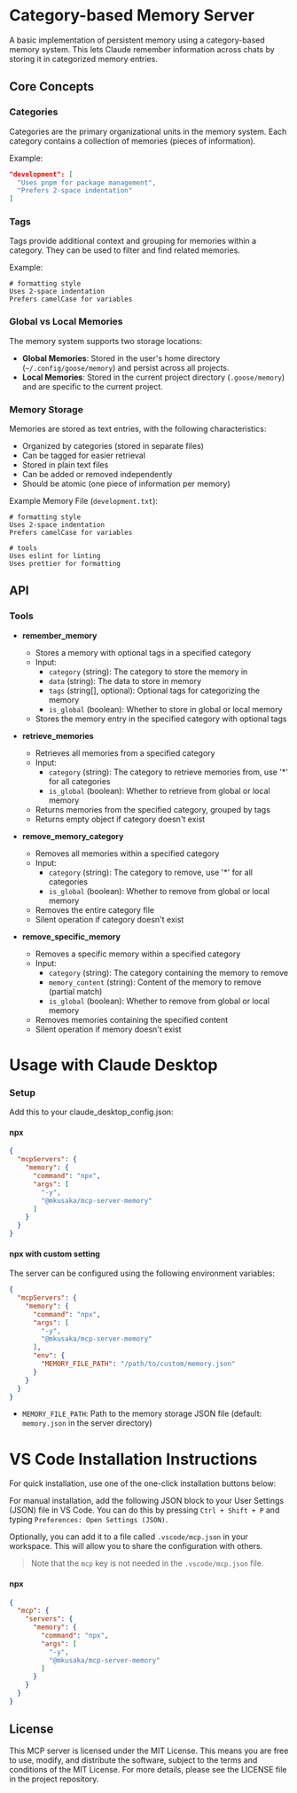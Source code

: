 # Category-based Memory Server

A basic implementation of persistent memory using a category-based memory system. This lets Claude remember information across chats by storing it in categorized memory entries.

## Core Concepts

### Categories
Categories are the primary organizational units in the memory system. Each category contains a collection of memories (pieces of information).

Example:
```json
"development": [
  "Uses pnpm for package management",
  "Prefers 2-space indentation"
]
```

### Tags
Tags provide additional context and grouping for memories within a category. They can be used to filter and find related memories.

Example:
```
# formatting style
Uses 2-space indentation
Prefers camelCase for variables
```

### Global vs Local Memories
The memory system supports two storage locations:

- **Global Memories**: Stored in the user's home directory (`~/.config/goose/memory`) and persist across all projects.
- **Local Memories**: Stored in the current project directory (`.goose/memory`) and are specific to the current project.

### Memory Storage
Memories are stored as text entries, with the following characteristics:

- Organized by categories (stored in separate files)
- Can be tagged for easier retrieval
- Stored in plain text files
- Can be added or removed independently
- Should be atomic (one piece of information per memory)

Example Memory File (`development.txt`):
```
# formatting style
Uses 2-space indentation
Prefers camelCase for variables

# tools
Uses eslint for linting
Uses prettier for formatting
```

## API

### Tools
- **remember_memory**
  - Stores a memory with optional tags in a specified category
  - Input:
    - `category` (string): The category to store the memory in
    - `data` (string): The data to store in memory
    - `tags` (string[], optional): Optional tags for categorizing the memory
    - `is_global` (boolean): Whether to store in global or local memory
  - Stores the memory entry in the specified category with optional tags

- **retrieve_memories**
  - Retrieves all memories from a specified category
  - Input:
    - `category` (string): The category to retrieve memories from, use '*' for all categories
    - `is_global` (boolean): Whether to retrieve from global or local memory
  - Returns memories from the specified category, grouped by tags
  - Returns empty object if category doesn't exist

- **remove_memory_category**
  - Removes all memories within a specified category
  - Input:
    - `category` (string): The category to remove, use '*' for all categories
    - `is_global` (boolean): Whether to remove from global or local memory
  - Removes the entire category file
  - Silent operation if category doesn't exist

- **remove_specific_memory**
  - Removes a specific memory within a specified category
  - Input:
    - `category` (string): The category containing the memory to remove
    - `memory_content` (string): Content of the memory to remove (partial match)
    - `is_global` (boolean): Whether to remove from global or local memory
  - Removes memories containing the specified content
  - Silent operation if memory doesn't exist

# Usage with Claude Desktop

### Setup

Add this to your claude_desktop_config.json:

#### npx
```json
{
  "mcpServers": {
    "memory": {
      "command": "npx",
      "args": [
        "-y",
        "@mkusaka/mcp-server-memory"
      ]
    }
  }
}
```

#### npx with custom setting

The server can be configured using the following environment variables:

```json
{
  "mcpServers": {
    "memory": {
      "command": "npx",
      "args": [
        "-y",
        "@mkusaka/mcp-server-memory"
      ],
      "env": {
        "MEMORY_FILE_PATH": "/path/to/custom/memory.json"
      }
    }
  }
}
```

- `MEMORY_FILE_PATH`: Path to the memory storage JSON file (default: `memory.json` in the server directory)

# VS Code Installation Instructions

For quick installation, use one of the one-click installation buttons below:

For manual installation, add the following JSON block to your User Settings (JSON) file in VS Code. You can do this by pressing `Ctrl + Shift + P` and typing `Preferences: Open Settings (JSON)`.

Optionally, you can add it to a file called `.vscode/mcp.json` in your workspace. This will allow you to share the configuration with others. 

> Note that the `mcp` key is not needed in the `.vscode/mcp.json` file.

#### npx

```json
{
  "mcp": {
    "servers": {
      "memory": {
        "command": "npx",
        "args": [
          "-y",
          "@mkusaka/mcp-server-memory"
        ]
      }
    }
  }
}
```

## License

This MCP server is licensed under the MIT License. This means you are free to use, modify, and distribute the software, subject to the terms and conditions of the MIT License. For more details, please see the LICENSE file in the project repository.
